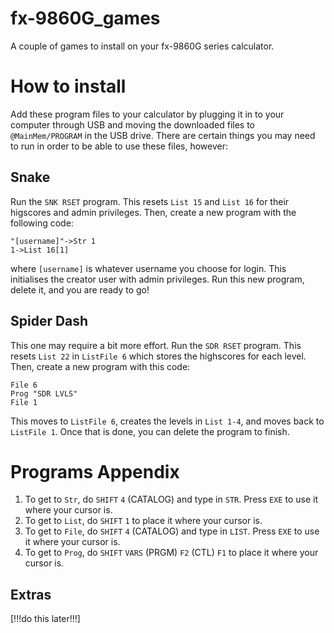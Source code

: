# fx-9860G_games

A couple of games to install on your fx-9860G series calculator.

# How to install

Add these program files to your calculator by plugging it in to your computer through USB and moving the downloaded files to `@MainMem/PROGRAM` in the USB drive. There are certain things you may need to run in order to be able to use these files, however:

## Snake

Run the `SNK RSET` program. This resets `List 15` and `List 16` for their higscores and admin privileges. Then, create a new program with the following code:

```
"[username]"->Str 1
1->List 16[1]
```
where `[username]` is whatever username you choose for login. This initialises the creator user with admin privileges. Run this new program, delete it, and you are ready to go!

## Spider Dash

This one may require a bit more effort. Run the `SDR RSET` program. This resets `List 22` in `ListFile 6` which stores the highscores for each level. Then, create a new program with this code:

```
File 6
Prog "SDR LVLS"
File 1
```

This moves to `ListFile 6`, creates the levels in `List 1-4`, and moves back to `ListFile 1`. Once that is done, you can delete the program to finish.

# Programs Appendix

1. To get to `Str`, do `SHIFT` `4` (CATALOG) and type in `STR`. Press `EXE` to use it where your cursor is.
2. To get to `List`, do `SHIFT` `1` to place it where your cursor is.
3. To get to `File`, do `SHIFT` `4` (CATALOG) and type in `LIST`. Press `EXE` to use it where your cursor is.
4. To get to `Prog`, do `SHIFT` `VARS` (PRGM) `F2` (CTL) `F1` to place it where your cursor is.

## Extras

[!!!do this later!!!]
